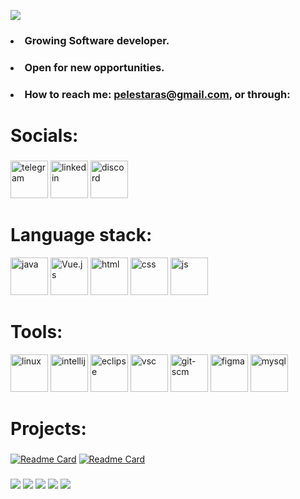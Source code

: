 ![](https://komarev.com/ghpvc/?username=sonahx)

### <ul>
### <li>Growing Software developer.</li>
### <li>Open for new opportunities.</li>
### <li>How to reach me: [pelestaras@gmail.com](mailto:pelestaras@gmail.com), or through:</li>
</ul>

<h1>Socials:</h1>

### <div>
<a href="https://t.me/noampersone"><img height="60" src="https://github.com/peles-taras/peles-taras/assets/92885035/4c55e8a7-7109-4c23-9e06-4df1a8852107" alt="telegram"></a>
<a href="https://www.linkedin.com/in/taras-peles"><img height="60" src="https://github.com/peles-taras/peles-taras/assets/92885035/7b2e11cd-2bab-4f8b-8467-832594ff313d" alt="linkedin"></a>
<a href="https://discordapp.com/users/230682850192523264"><img height="60" src="https://github.com/peles-taras/peles-taras/assets/92885035/b389da29-aa5f-4d37-9585-ce5d7717b7b9" alt="discord"></a>
</div>

<h1>Language stack:</h1>

<div>
<img height="60" src="https://github.com/peles-taras/peles-taras/assets/92885035/58a3a02f-be4a-468a-b2a4-c4fae9014c09" alt="java">
<img height="60" src="https://github.com/peles-taras/peles-taras/assets/92885035/780a2157-9a3b-4b7f-8232-80892157feb2" alt="Vue.js">
<img height="60" src="https://github.com/peles-taras/peles-taras/assets/92885035/448755f8-f8ac-4885-8fda-87b809d7453f" alt="html">
<img height="60" src="https://github.com/peles-taras/peles-taras/assets/92885035/671a165f-1cec-4b92-8313-f08268c48656" alt="css">
<img height="60" src="https://github.com/peles-taras/peles-taras/assets/92885035/9d73978f-9509-4286-a621-bc1bb59aa121" alt="js">
</div>

<h1>Tools:</h1>

<div>
<img height="60" src="https://github.com/peles-taras/peles-taras/assets/92885035/1f7f68fe-e418-49bb-ba62-02834250c4b0" alt="linux">
<img height="60" src="https://github.com/peles-taras/peles-taras/assets/92885035/fd75a0a2-c42a-48b2-af48-790befaa9b73" alt="intellij">
<img height="60" src="https://github.com/peles-taras/peles-taras/assets/92885035/43761ee3-7273-44b4-85a1-d4cd20ab7652" alt="eclipse">
<img height="60" src="https://github.com/peles-taras/peles-taras/assets/92885035/baf68933-2f33-4ebf-af60-26fe08445076" alt="vsc">
<img height="60" src="https://github.com/peles-taras/peles-taras/assets/92885035/e8ae97e6-aece-4605-8e2d-bcbc1ef09426" alt="git-scm">
<img height="60" src="https://github.com/peles-taras/peles-taras/assets/92885035/6343db4f-0ec0-4abf-be4c-083dec04425a" alt="figma">
<img height="60" src="https://github.com/peles-taras/peles-taras/assets/92885035/7539dcdc-5950-4490-a7fc-a4ef69c967ee" alt="mysql">
</div>

<h1>Projects:</h1>

### <div>
[![Readme Card](https://github-readme-stats.vercel.app/api/pin/?username=peles-taras&repo=TVShows_Website)](https://github.com/sonahx/TVShows_Website)
[![Readme Card](https://github-readme-stats.vercel.app/api/pin/?username=peles-taras&repo=ZenithChat-backend)](https://github.com/sonahx/ZenithChat-backend)
</div>

### <div>
![](https://github-profile-summary-cards.vercel.app/api/cards/profile-details?username=peles-taras&theme=solarized_dark)
![](https://github-profile-summary-cards.vercel.app/api/cards/most-commit-language?username=peles-taras&theme=solarized_dark)
![](https://github-profile-summary-cards.vercel.app/api/cards/repos-per-language?username=peles-taras&theme=solarized_dark)
![](https://github-profile-summary-cards.vercel.app/api/cards/stats?username=peles-taras&theme=solarized_dark)
![](https://github-profile-summary-cards.vercel.app/api/cards/productive-time?username=peles-taras&theme=solarized_dark)
</div>

